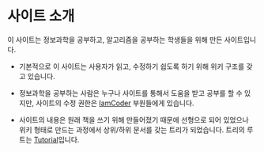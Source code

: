 # 사이트 소개

이 사이트는 정보과학을 공부하고, 알고리즘을 공부하는 학생들을 위해 만든 사이트입니다.   

* 기본적으로 이 사이트는 사용자가 읽고, 수정하기 쉽도록 하기 위해 위키 구조를 갖고 있습니다.

* 정보과학을 공부하는 사람은 누구나 사이트를 통해서 도움을 받고 공부를 할 수 있지만, 사이트의 수정 권한은 [IamCoder](./iamcoder.md) 부원들에게 있습니다.

* 사이트의 내용은 원래 책을 쓰기 위해 만들어졌기 때문에 선형으로 되어 있었으나 위키 형태로 만드는 과정에서 상위/하위 문서를 갖는 트리가 되었습니다. 트리의 루트는 [Tutorial](../tutorial.md)입니다.

  

